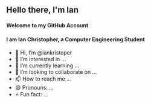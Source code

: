 ## Hello there, I'm Ian 
#### Welcome to my GitHub Account 
#### I am Ian Christopher, a Computer Engineering Student

- 👋 Hi, I’m @iankristoper
- 👀 I’m interested in ...
- 🌱 I’m currently learning ...
- 💞️ I’m looking to collaborate on ...
- 📫 How to reach me ...
- 😄 Pronouns: ...
- ⚡ Fun fact: ...

<!---
iankristoper/iankristoper is a ✨ special ✨ repository because its `README.md` (this file) appears on your GitHub profile.
You can click the Preview link to take a look at your changes.
--->


